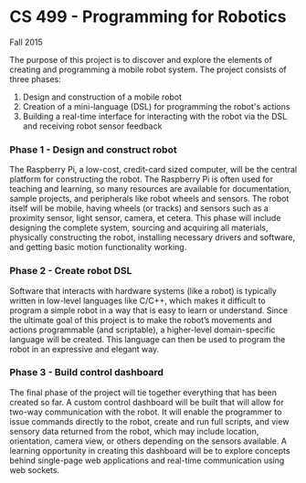 # CS 499 - Programming for Robotics

Fall 2015

The purpose of this project is to discover and explore the elements of
creating and programming a mobile robot system. The project consists of
three phases:

1) Design and construction of a mobile robot
2) Creation of a mini-language (DSL) for programming the robot's actions
3) Building a real-time interface for interacting with the robot via the
DSL and receiving robot sensor feedback

### Phase 1 - Design and construct robot

The Raspberry Pi, a low-cost, credit-card sized computer, will be the
central platform for constructing the robot. The Raspberry Pi is often
used for teaching and learning, so many resources are available for
documentation, sample projects, and peripherals like robot wheels and
sensors. The robot itself will be mobile, having wheels (or tracks) and
sensors such as a proximity sensor, light sensor, camera, et cetera.
This phase will include designing the complete system, sourcing and
acquiring all materials, physically constructing the robot, installing
necessary drivers and software, and getting basic motion functionality
working.

### Phase 2 - Create robot DSL

Software that interacts with hardware systems (like a robot) is typically
written in low-level languages like C/C++, which makes it difficult to program
a simple robot in a way that is easy to learn or understand. Since the ultimate
goal of this project is to make the robot’s movements and actions programmable
(and scriptable), a higher-level domain-specific language will be created. This
language can then be used to program the robot in an expressive and elegant way.

### Phase 3 - Build control dashboard

The final phase of the project will tie together everything that has been
created so far. A custom control dashboard will be built that will allow for
two-way communication with the robot. It will enable the programmer to issue
commands directly to the robot, create and run full scripts, and view sensory
data returned from the robot, which may include location, orientation, camera
view, or others depending on the sensors available. A learning opportunity in
creating this dashboard will be to explore concepts behind single-page web
applications and real-time communication using web sockets.
